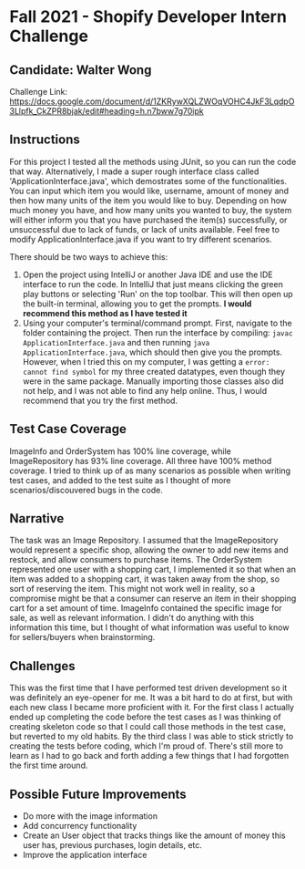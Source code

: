 # Fall 2021 - Shopify Developer Intern Challenge
## Candidate: Walter Wong
Challenge Link: https://docs.google.com/document/d/1ZKRywXQLZWOqVOHC4JkF3LqdpO3Llpfk_CkZPR8bjak/edit#heading=h.n7bww7g70ipk

## Instructions
For this project I tested all the methods using JUnit, so you can run the code that way. Alternatively, I made a super rough interface class called 'ApplicationInterface.java', which demostrates some of the functionalities. You can input which item you would like, username, amount of money and then how many units of the item you would like to buy. Depending on how much money you have, and how many units you wanted to buy, the system will either inform you that you have purchased the item(s) successfully, or unsuccessful due to lack of funds, or lack of units available. Feel free to modify ApplicationInterface.java if you want to try different scenarios.

There should be two ways to achieve this:
1) Open the project using IntelliJ or another Java IDE and use the IDE interface to run the code. In IntelliJ that just means clicking the green play buttons or selecting 'Run' on the top toolbar. This will then open up the built-in terminal, allowing you to get the prompts. **I would recommend this method as I have tested it**
2) Using your computer's terminal/command prompt. First, navigate to the folder containing the project. Then run the interface by compiling: `javac ApplicationInterface.java` and then running `java ApplicationInterface.java`, which should then give you the prompts. However, when I tried this on my computer, I was getting a `error: cannot find symbol` for my three created datatypes, even though they were in the same package. Manually importing those classes also did not help, and I was not able to find any help online. Thus, I would recommend that you try the first method. 

## Test Case Coverage
ImageInfo and OrderSystem has 100% line coverage, while ImageRepository has 93% line coverage. All three have 100% method coverage. I tried to think up of as many scenarios as possible when writing test cases, and added to the test suite as I thought of more scenarios/discouvered bugs in the code.

## Narrative
The task was an Image Repository. I assumed that the ImageRepository would represent a specific shop, allowing the owner to add new items and restock, and allow consumers to purchase items. The OrderSystem represented one user with a shopping cart, I implemented it so that when an item was added to a shopping cart, it was taken away from the shop, so sort of reserving the item. This might not work well in reality, so a compromise might be that a consumer can reserve an item in their shopping cart for a set amount of time. ImageInfo contained the specific image for sale, as well as relevant information. I didn't do anything with this information this time, but I thought of what information was useful to know for sellers/buyers when brainstorming.

## Challenges
This was the first time that I have performed test driven development so it was definitely an eye-opener for me. It was a bit hard to do at first, but with each new class I became more proficient with it. For the first class I actually ended up completing the code before the test cases as I was thinking of creating skeleton code so that I could call those methods in the test case, but reverted to my old habits. By the third class I was able to stick strictly to creating the tests before coding, which I'm proud of. There's still more to learn as I had to go back and forth adding a few things that I had forgotten the first time around.

## Possible Future Improvements
* Do more with the image information
* Add concurrency functionality
* Create an User object that tracks things like the amount of money this user has, previous purchases, login details, etc.
* Improve the application interface
